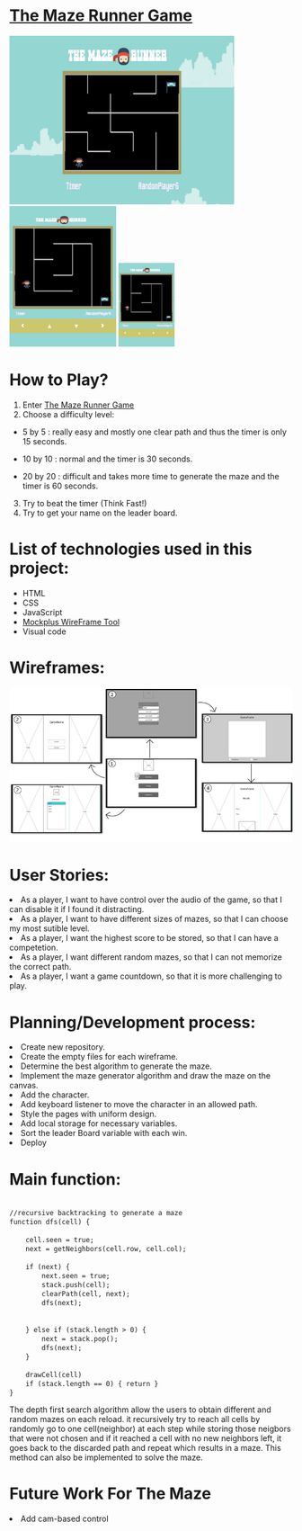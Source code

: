 # [The Maze Runner Game](https://rahaf-alawwad.github.io/maze-game/)

<p float="left">
<img src="./images/website.JPG" height="300" width="400">
<img src="./images/ipad.JPG" height="250">
<img src="./images/iphone.JPG" width="100">
</p>

# How to Play?
1. Enter [The Maze Runner Game](https://rahaf-alawwad.github.io/maze-game/) 
2. Choose a difficulty level:
* 5 by 5 : really easy and mostly one clear path and thus the timer is only 15 seconds.

* 10 by 10 : normal and the timer is 30 seconds.

* 20 by 20 : difficult and takes more time to generate the maze and the timer is 60 seconds.

3. Try to beat the timer (Think Fast!)
4. Try to get your name on the leader board.

# List of technologies used in this project:

* HTML
* CSS
* JavaScript
* [Mockplus WireFrame Tool](https://www.mockplus.com)
* Visual code


# Wireframes:

![Full_WireFrame](images/fullWireFrame.JPG)


# User Stories:
<li> As a player, I want to have control over the audio of the game, so that I can disable it if I found it distracting.
<li> As a player, I want to have different sizes of mazes, so that I can choose my most sutible level.
<li> As a player, I want the highest score to be stored, so that I can have a competetion.
<li> As a player, I want different random mazes, so that I can not memorize the correct path.
<li> As a player, I want a game countdown, so that it is more challenging to play. 

# Planning/Development process:

<li> Create new repository.
<li> Create the empty files for each wireframe.
<li> Determine the best algorithm to generate the maze.
<li> Implement the maze generator algorithm and draw the maze on the canvas.
<li> Add the character.
<li> Add keyboard listener to move the character in an allowed path.
<li> Style the pages with uniform design.
<li> Add local storage for necessary variables.
<li> Sort the leader Board variable with each win.
<li> Deploy


# Main function:
```

//recursive backtracking to generate a maze 
function dfs(cell) {

    cell.seen = true;
    next = getNeighbors(cell.row, cell.col);

    if (next) {
        next.seen = true;
        stack.push(cell);
        clearPath(cell, next);
        dfs(next);


    } else if (stack.length > 0) {
        next = stack.pop();
        dfs(next);
    }

    drawCell(cell)
    if (stack.length == 0) { return }
}
```

The depth first search algorithm allow the users to obtain different and random mazes on each reload. it recursively try to reach all cells by randomly go to one cell(neighbor) at each step while storing those neigbors that were not chosen and if it reached a cell with no new neighbors left, it goes back to the discarded path and repeat which results in a maze.
This method can also be implemented to solve the maze.

# Future Work For The Maze
<li> Add cam-based control</li>